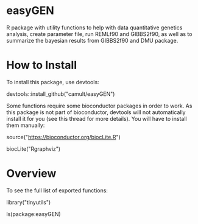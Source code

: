 # easyGEN

R package with utility functions to help with data quantitative genetics analysis, create parameter file, run REMLf90 and GIBBS2f90, as well as to summarize the bayesian results from GIBBS2f90 and DMU package.


# How to Install

To install this package, use devtools:

devtools::install_github("camult/easyGEN")

Some functions require some bioconductor packages in order to work. As this package is not part of bioconductor, devtools will not automatically install it for you (see this thread for more details). You will have to install them manually:

source("https://bioconductor.org/biocLite.R")

biocLite("Rgraphviz")


# Overview

To see the full list of exported functions:

library("tinyutils")

ls(package:easyGEN)
